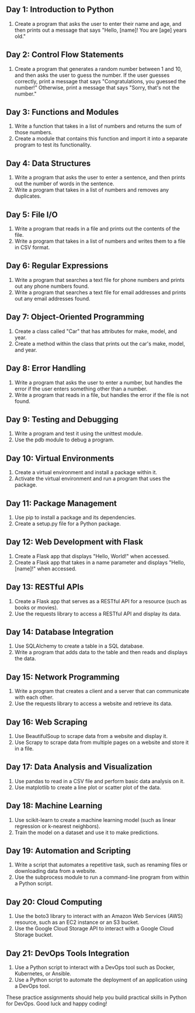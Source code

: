 ## Day 1: Introduction to Python

1. Create a program that asks the user to enter their name and age, and then prints out a message that says "Hello, [name]! You are [age] years old."
## Day 2: Control Flow Statements

1. Create a program that generates a random number between 1 and 10, and then asks the user to guess the number. If the user guesses correctly, print a message that says "Congratulations, you guessed the number!" Otherwise, print a message that says "Sorry, that's not the number."
## Day 3: Functions and Modules

1. Write a function that takes in a list of numbers and returns the sum of those numbers.
2. Create a module that contains this function and import it into a separate program to test its functionality.
## Day 4: Data Structures

1. Write a program that asks the user to enter a sentence, and then prints out the number of words in the sentence.
2. Write a program that takes in a list of numbers and removes any duplicates.
## Day 5: File I/O

1. Write a program that reads in a file and prints out the contents of the file.
2. Write a program that takes in a list of numbers and writes them to a file in CSV format.
## Day 6: Regular Expressions

1. Write a program that searches a text file for phone numbers and prints out any phone numbers found.
2. Write a program that searches a text file for email addresses and prints out any email addresses found.
## Day 7: Object-Oriented Programming

1. Create a class called "Car" that has attributes for make, model, and year.
2. Create a method within the class that prints out the car's make, model, and year.
## Day 8: Error Handling

1. Write a program that asks the user to enter a number, but handles the error if the user enters something other than a number.
2. Write a program that reads in a file, but handles the error if the file is not found.
## Day 9: Testing and Debugging

1. Write a program and test it using the unittest module.
2. Use the pdb module to debug a program.
## Day 10: Virtual Environments

1. Create a virtual environment and install a package within it.
2. Activate the virtual environment and run a program that uses the package.
## Day 11: Package Management

1. Use pip to install a package and its dependencies.
2. Create a setup.py file for a Python package.
## Day 12: Web Development with Flask

1. Create a Flask app that displays "Hello, World!" when accessed.
2. Create a Flask app that takes in a name parameter and displays "Hello, [name]!" when accessed.
## Day 13: RESTful APIs

1. Create a Flask app that serves as a RESTful API for a resource (such as books or movies).
2. Use the requests library to access a RESTful API and display its data.
## Day 14: Database Integration

1. Use SQLAlchemy to create a table in a SQL database.
2. Write a program that adds data to the table and then reads and displays the data.
## Day 15: Network Programming

1. Write a program that creates a client and a server that can communicate with each other.
2. Use the requests library to access a website and retrieve its data.
## Day 16: Web Scraping

1. Use BeautifulSoup to scrape data from a website and display it.
2. Use Scrapy to scrape data from multiple pages on a website and store it in a file.
## Day 17: Data Analysis and Visualization

1. Use pandas to read in a CSV file and perform basic data analysis on it.
2. Use matplotlib to create a line plot or scatter plot of the data.
## Day 18: Machine Learning

1. Use scikit-learn to create a machine learning model (such as linear regression or k-nearest neighbors).
2. Train the model on a dataset and use it to make predictions.
## Day 19: Automation and Scripting

1. Write a script that automates a repetitive task, such as renaming files or downloading data from a website.
2. Use the subprocess module to run a command-line program from within a Python script.
## Day 20: Cloud Computing

1. Use the boto3 library to interact with an Amazon Web Services (AWS) resource, such as an EC2 instance or an S3 bucket.
2. Use the Google Cloud Storage API to interact with a Google Cloud Storage bucket.
## Day 21: DevOps Tools Integration

1. Use a Python script to interact with a DevOps tool such as Docker, Kubernetes, or Ansible.
2. Use a Python script to automate the deployment of an application using a DevOps tool.

These practice assignments should help you build practical skills in Python for DevOps. 
Good luck and happy coding!
